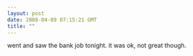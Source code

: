 ```yaml
---
layout: post
date: 2008-04-09 07:15:21 GMT
title: ""
---
```

went and saw the bank job tonight. it was ok, not great though.